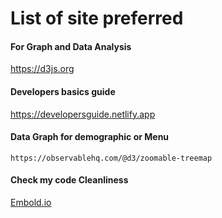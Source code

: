 # List of site preferred 

#### For Graph and Data Analysis
https://d3js.org

#### Developers basics guide
https://developersguide.netlify.app

#### Data Graph for demographic or Menu
`https://observablehq.com/@d3/zoomable-treemap`

#### Check my code Cleanliness
[Embold.io](https://app.embold.io/organization/gh/ngmedina14/repositories?offset=0&limit=20&sortBy=repositoryName&searchTerm=&&currentPage=1&recordPerPage=20)
